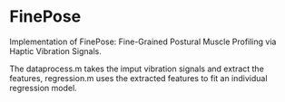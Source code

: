 # FinePose
Implementation of FinePose: Fine-Grained Postural Muscle Profiling via Haptic Vibration Signals.

The dataprocess.m takes the imput vibration signals and extract the features, regression.m uses the extracted features to fit an individual regression model.

